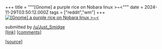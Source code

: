 +++
title = """[Gnome] a purple rice on Nobara linux >~<"""
date = 2024-11-29T03:50:12.000Z
tags = ["reddit","wm"]
+++
[![[Gnome] a purple rice on Nobara linux >~<](https://preview.redd.it/tovs3ph6jr3e1.png?width=640&crop=smart&auto=webp&s=e3804b97f95e118a6f42b46b413b0437f829e26b "[Gnome] a purple rice on Nobara linux >~<")](https://www.reddit.com/r/unixporn/comments/1h2d0tg/gnome_a_purple_rice_on_nobara_linux/)

submitted by [/u/Just\_Smidge](https://www.reddit.com/user/Just_Smidge)  
[\[link\]](https://i.redd.it/tovs3ph6jr3e1.png) [\[comments\]](https://www.reddit.com/r/unixporn/comments/1h2d0tg/gnome_a_purple_rice_on_nobara_linux/)

[[source]](https://www.reddit.com/r/unixporn/comments/1h2d0tg/gnome_a_purple_rice_on_nobara_linux/)
